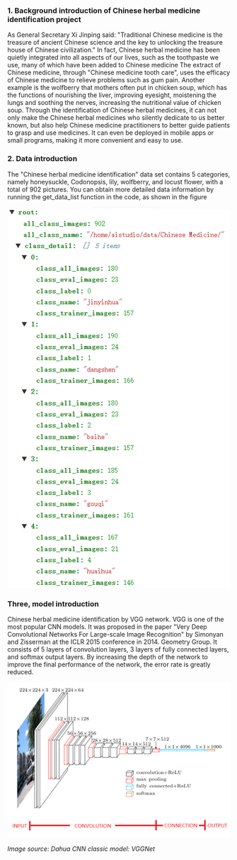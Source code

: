 ### 1. Background introduction of Chinese herbal medicine identification project

As General Secretary Xi Jinping said: "Traditional Chinese medicine is the treasure of ancient Chinese science and the key to unlocking the treasure house of Chinese civilization." In fact, Chinese herbal medicine has been quietly integrated into all aspects of our lives, such as the toothpaste we use, many of which have been added to Chinese medicine The extract of Chinese medicine, through "Chinese medicine tooth care", uses the efficacy of Chinese medicine to relieve problems such as gum pain. Another example is the wolfberry that mothers often put in chicken soup, which has the functions of nourishing the liver, improving eyesight, moistening the lungs and soothing the nerves, increasing the nutritional value of chicken soup. Through the identification of Chinese herbal medicines, it can not only make the Chinese herbal medicines who silently dedicate to us better known, but also help Chinese medicine practitioners to better guide patients to grasp and use medicines. It can even be deployed in mobile apps or small programs, making it more convenient and easy to use.

### 2. Data introduction

The "Chinese herbal medicine identification" data set contains 5 categories, namely honeysuckle, Codonopsis, lily, wolfberry, and locust flower, with a total of 902 pictures. You can obtain more detailed data information by running the get_data_list function in the code, as shown in the figure

![Dataset Details](https://github.com/hzh-github/posibilities/blob/main/Dataset_Details.png)

### Three, model introduction

Chinese herbal medicine identification by VGG network. VGG is one of the most popular CNN models. It was proposed in the paper "Very Deep Convolutional Networks For Large-scale Image Recognition" by Simonyan and Zisserman at the ICLR 2015 conference in 2014. Geometry Group. It consists of 5 layers of convolution layers, 3 layers of fully connected layers, and softmax output layers. By increasing the depth of the network to improve the final performance of the network, the error rate is greatly reduced.

![VGG model](https://github.com/hzh-github/posibilities/blob/main/VGG_model.png)

 _Image source: Dahua CNN classic model: VGGNet_
